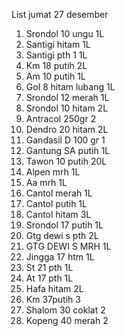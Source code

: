 List jumat 27 desember
1.	Srondol 10 ungu 1L
2.	Santigi hitam 1L
3.	Santigi pth 1 1L
4.	Km 18 putih 2L
5.	Am 10 putih 1L
6.	Gol 8 hitam lubang 1L
7.	Srondol 12 merah 1L
8.	Srondol 10 hitam 2L
9.	Antracol 250gr 2
10.	Dendro 20 hitam 2L
11.	Gandasil D 100 gr 1
12.	Gantung SA putih 1L
13.	Tawon 10 putih 20L
14.	Alpen mrh 1L
15.	Aa mrh 1L
16.	Cantol merah 1L
17.	Cantol putih 1L
18.	Cantol hitam 3L
19.	Srondol 17 putih 1L
20.	Gtg dewi s pth 2L
21.	GTG DEWI S MRH 1L
22.	Jingga 17 htm 1L
23.	St 21 pth 1L
24.	At 17 pth 1L
25.	Hafa hitam 2L
26.	Km 37putih 3
27.	Shalom 30 coklat 2
28.	Kopeng 40 merah 2
